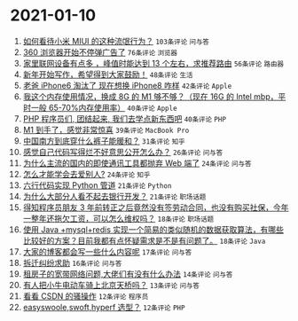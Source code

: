 # 2021-01-10

1. [如何看待小米 MIUI 的这种流氓行为？](https://www.v2ex.com/t/743466) `103条评论` `问与答`
1. [360 浏览器开始不停弹广告了](https://www.v2ex.com/t/743487) `76条评论` `浏览器`
1. [家里联网设备有点多 ，峰值时能达到 13 个左右，求推荐路由](https://www.v2ex.com/t/743514) `56条评论` `路由器`
1. [新年开始写作，希望得到大家鼓励！](https://www.v2ex.com/t/743484) `48条评论` `生活`
1. [老爸 iPhone6 淘汰了 现在想换 iPhone8 咋样](https://www.v2ex.com/t/743490) `42条评论` `Apple`
1. [我这个内存使用情况，换成 8G 的 M1 够不够？（现在 16G 的 Intel mbp，平时一般 65-70%内存使用率）](https://www.v2ex.com/t/743470) `40条评论` `Apple`
1. [PHP 程序员们, 团结起来, 我们去学点新东西吧](https://www.v2ex.com/t/743513) `40条评论` `PHP`
1. [M1 到手了，感觉非常惊喜](https://www.v2ex.com/t/743507) `39条评论` `MacBook Pro`
1. [中国南方到底穿什么裤子能暖和？](https://www.v2ex.com/t/743600) `31条评论` `知乎`
1. [感觉自己代码写得烂不好意思公开怎么办？](https://www.v2ex.com/t/743576) `26条评论` `问与答`
1. [为什么主流的国内的即使通讯工具都抛弃 Web 端了](https://www.v2ex.com/t/743569) `24条评论` `问与答`
1. [怎么才能学会去爱别人?](https://www.v2ex.com/t/743517) `24条评论` `知乎`
1. [六行代码实现 Python 管道](https://www.v2ex.com/t/743574) `21条评论` `Python`
1. [为什么大部分人看不起去银行开发？](https://www.v2ex.com/t/743567) `21条评论` `职场话题`
1. [得知程序员朋友 3 年前转正之后竟然没有签劳动合同，也没有购买社保，今年一整年还拖欠工资，可以怎么维权吗？](https://www.v2ex.com/t/743594) `18条评论` `职场话题`
1. [使用 Java +mysql+redis 实现一个简易的类似随机的数据获取算法，有哪些比较好的方案？目前我都有点怀疑需求是不是有问题了。](https://www.v2ex.com/t/743584) `18条评论` `Java`
1. [大家的博客都会写一些什么内容呢](https://www.v2ex.com/t/743583) `17条评论` `问与答`
1. [拆迁纠纷求助](https://www.v2ex.com/t/743500) `16条评论` `问与答`
1. [租房子的宽带网络问题,大佬们有没有什么办法](https://www.v2ex.com/t/743562) `14条评论` `问与答`
1. [有人把小牛电动车骑上北京天桥吗？](https://www.v2ex.com/t/743471) `13条评论` `问与答`
1. [看看 CSDN 的骚操作](https://www.v2ex.com/t/743494) `12条评论` `程序员`
1. [easyswoole,swoft,hyperf 选型？](https://www.v2ex.com/t/743468) `12条评论` `PHP`
